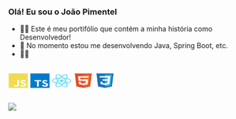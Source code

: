 ### Olá! Eu sou o João Pimentel
           
    
- 🧍‍♂️ Este é meu portifólio que contém a minha história como Desenvolvedor! 
- 🌱 No momento estou me desenvolvendo Java, Spring Boot, etc.
- 🍔🍟      
                                  
                                                  
                 
 <div style="display: inline_block"><br>
  <img align="center" alt="Joao-Js" height="30" width="40" src="https://raw.githubusercontent.com/devicons/devicon/master/icons/javascript/javascript-plain.svg">
  <img align="center" alt="Joao-Ts" height="30" width="40" src="https://raw.githubusercontent.com/devicons/devicon/master/icons/typescript/typescript-plain.svg">
  <img align="center" alt="Joao-React" height="30" width="40" src="https://raw.githubusercontent.com/devicons/devicon/master/icons/react/react-original.svg">
  <img align="center" alt="Joao-HTML" height="30" width="40" src="https://raw.githubusercontent.com/devicons/devicon/master/icons/html5/html5-original.svg">
  <img align="center" alt="Joao-CSS" height="30" width="40" src="https://raw.githubusercontent.com/devicons/devicon/master/icons/css3/css3-original.svg">
</div>
      
     
##


<div>
   <a href="https://www.linkedin.com/in/jo%C3%A3o-vitor-de-almeida-pimentel-831787186/" target="_blank"><img src="https://img.shields.io/badge/LinkedIn-0077B5?style=for-the-badge&logo=linkedin&logoColor=white" target="_blank"></a> 
</div
